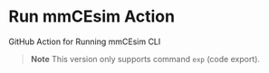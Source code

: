 # Run mmCEsim Action
GitHub Action for Running mmCEsim CLI

> **Note** This version only supports command `exp` (code export).
